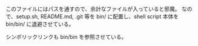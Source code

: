 このファイルにはパスを通すので、余計なファイルが入っていると邪魔。
なので、setup.sh, README.md, .git 等を bin/ に配置し、shell script 本体を bin/bin/ に退避させている。

シンボリックリンクも bin/bin を参照させている。

